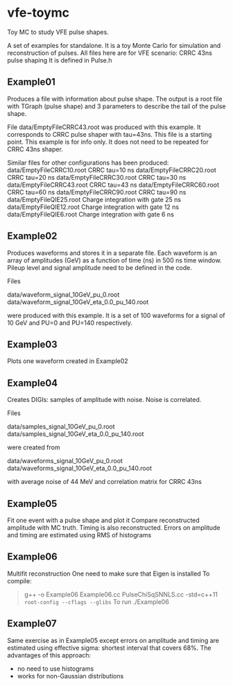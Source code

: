 # vfe-toymc
Toy MC to study VFE pulse shapes.


A set of examples for standalone.
It is a toy Monte Carlo for simulation and reconstruction of pulses.
All files here are for VFE scenario: CRRC 43ns pulse shaping
It is defined in Pulse.h

Example01
---------

Produces a file with information about pulse shape.  The output is a
root file with TGraph (pulse shape) and 3 parameters to describe the
tail of the pulse shape.

File data/EmptyFileCRRC43.root was produced with this example. It
corresponds to CRRC pulse shaper with tau=43ns. This file is a
starting point. This example is for info only. It does not need to be
repeated for CRRC 43ns shaper.

Similar files for other configurations has been produced:
data/EmptyFileCRRC10.root    CRRC tau=10 ns
data/EmptyFileCRRC20.root    CRRC tau=20 ns
data/EmptyFileCRRC30.root    CRRC tau=30 ns
data/EmptyFileCRRC43.root    CRRC tau=43 ns
data/EmptyFileCRRC60.root    CRRC tau=60 ns
data/EmptyFileCRRC90.root    CRRC tau=90 ns
data/EmptyFileQIE25.root    Charge integration with gate 25 ns
data/EmptyFileQIE12.root    Charge integration with gate 12 ns
data/EmptyFileQIE6.root     Charge integration with gate 6 ns



Example02
---------

Produces waveforms and stores it in a separate file. Each waveform is
an array of amplitudes (GeV) as a function of time (ns) in 500 ns time
window. Pileup level and signal amplitude need to be defined in the
code.

Files

data/waveform_signal_10GeV_pu_0.root 
data/waveform_signal_10GeV_eta_0.0_pu_140.root

were produced with this example. It is a set of 100 waveforms for
a signal of 10 GeV and PU=0 and PU=140 respectively.


Example03
---------

Plots one waveform created in Example02


Example04
---------

Creates DIGIs: samples of amplitude with noise.
Noise is correlated.

Files

data/samples_signal_10GeV_pu_0.root 
data/samples_signal_10GeV_eta_0.0_pu_140.root

were created from

data/waveforms_signal_10GeV_pu_0.root 
data/waveforms_signal_10GeV_eta_0.0_pu_140.root

with average noise of 44 MeV and correlation matrix for CRRC 43ns



Example05
---------

Fit one event with a pulse shape and plot it
Compare reconstructed amplitude with MC truth.
Timing is also reconstructed.
Errors on amplitude and timing are estimated using RMS of histograms


Example06
---------

Multifit reconstruction
One need to make sure that Eigen is installed
To compile:
> g++ -o Example06 Example06.cc PulseChiSqSNNLS.cc -std=c++11 `root-config --cflags --glibs`
To run
> ./Example06 


Example07
---------

Same exercise as in Example05 except errors on amplitude and timing are estimated using effective sigma: shortest interval that covers 68%. The advantages of this approach:
- no need to use histograms
- works for non-Gaussian distributions
